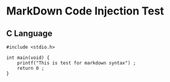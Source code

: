# MarkDown Code Injection Test 

## C Language



	#include <stdio.h> 

	int main(void) {
		printf("This is test for markdown syntax") ;
		return 0 ;
	}

